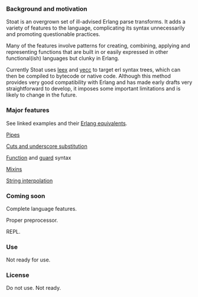 
### Background and motivation

Stoat is an overgrown set of ill-advised Erlang parse transforms. It adds a variety of features to the language, complicating its syntax unnecessarily and promoting questionable practices.

Many of the features involve patterns for creating, combining, applying and representing functions that are built in or easily expressed in other functional(ish) languages but clunky in Erlang.

Currently Stoat uses [leex](http://erlang.org/doc/man/leex.html) and [yecc](http://erlang.org/doc/man/yecc.html) to target erl syntax trees, which can then be compiled to bytecode or native code. Although this method provides very good compatibility with Erlang and has made early drafts very straightforward to develop, it imposes some important limitations and is likely to change in the future.

### Major features

See linked examples and their [Erlang equivalents](examples/erlang).

[Pipes](examples/stoat/pipes.st)

[Cuts and underscore substitution](examples/stoat/cuts.st)

[Function](examples/stoat/funs.st) and [guard](examples/stoat/guards.st) syntax

[Mixins]()

[String interpolation]()

### Coming soon

Complete language features.

Proper preprocessor.

REPL.

### Use

Not ready for use.

### License

Do not use. Not ready.

